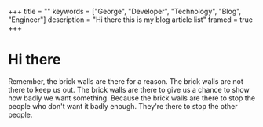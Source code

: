 +++
title = ""
keywords = ["George", "Developer", "Technology", "Blog", "Engineer"]
description = "Hi there this is my blog article list"
framed = true
+++

# Hi there

Remember, the brick walls are there for a reason. The brick walls are not there to keep us out. The brick walls are there to give us a chance to show how badly we want something. Because the brick walls are there to stop the people who don't want it badly enough. They're there to stop the other people.